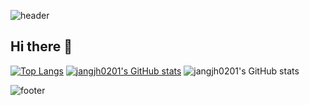 ![header](https://capsule-render.vercel.app/api?type=waving&color=003458&height=150&section=header)
## Hi there 👋

[![Top Langs](https://github-readme-stats.vercel.app/api/top-langs/?username=jangjh0201)](https://github.com/jangjh0201/github-readme-stats)
[![jangjh0201's GitHub stats](https://github-readme-stats.vercel.app/api?username=jangjh0201)](https://github.com/jangjh0201/github-readme-stats)
![jangjh0201's GitHub stats](https://github-readme-stats.vercel.app/api?username=jangjh0201&hide=contribs,prs&show_icons=true&theme=graywhite)

<!--
**jangjh0201/jangjh0201** is a ✨ _special_ ✨ repository because its `README.md` (this file) appears on your GitHub profile.

Here are some ideas to get you started:

- 🔭 I’m currently working on ...
- 🌱 I’m currently learning ...
- 👯 I’m looking to collaborate on ...
- 🤔 I’m looking for help with ...
- 💬 Ask me about ...
- 📫 How to reach me: ...
- 😄 Pronouns: ...
- ⚡ Fun fact: ...
-->



![footer](https://capsule-render.vercel.app/api?type=waving&color=003458&height=150&section=footer)
